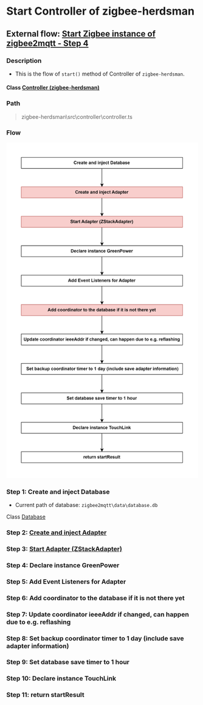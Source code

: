 # Start Controller of zigbee-herdsman 

## External flow: [Start Zigbee instance of zigbee2mqtt - Step 4](...)

### Description
- This is the flow of `start()` method of Controller of `zigbee-herdsman`.
  
#### Class [Controller (zigbee-herdsman)](...)

### Path
> zigbee-herdsman\src\controller\controller.ts

### Flow

<img src="../images/5_3_4_start_controller_of_zigbee-herdsman.js.png" width="550"/>

### Step 1: Create and inject Database
- Current path of database: `zigbee2mqtt\data\database.db`

Class [Database]()

### Step 2: [Create and inject Adapter](5_3_4_2_create_and_inject_adapter.md)

### Step 3: [Start Adapter (ZStackAdapter)](5_3_4_3_start_adapter_(zstackadapter).md)

### Step 4: Declare instance GreenPower

### Step 5: Add Event Listeners for Adapter

### Step 6: Add coordinator to the database if it is not there yet

### Step 7: Update coordinator ieeeAddr if changed, can happen due to e.g. reflashing

### Step 8:  Set backup coordinator timer to 1 day (include save adapter information)

### Step 9: Set database save timer to 1 hour

### Step 10: Declare instance TouchLink

### Step 11: return startResult
